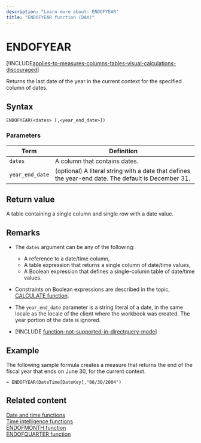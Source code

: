```yaml
---
description: "Learn more about: ENDOFYEAR"
title: "ENDOFYEAR function (DAX)"
---
```

# ENDOFYEAR

[!INCLUDE[applies-to-measures-columns-tables-visual-calculations-discouraged](includes/applies-to-measures-columns-tables-visual-calculations-discouraged.md)]

Returns the last date of the year in the current context for the specified column of dates.  
  
## Syntax  
  
```dax
ENDOFYEAR(<dates> [,<year_end_date>])  
```
  
### Parameters  
  
|Term|Definition|  
|--------|--------------|  
|`dates`|A column that contains dates.|  
|`year_end_date`|(optional) A literal string with a date that defines the year-end date. The default is December 31.|  
  
## Return value

A table containing a single column and single row with a date value.  
  
## Remarks

- The `dates` argument can be any of the following:  
  - A reference to a date/time column,  
  - A table expression that returns a single column of date/time values,  
  - A Boolean expression that defines a single-column table of date/time values.  
  
- Constraints on Boolean expressions are described in the topic, [CALCULATE function](calculate-function-dax.md).  
  
- The `year_end_date` parameter is a string literal of a date, in the same locale as the locale of the client where the workbook was created. The year portion of the date is ignored.  
  
- [!INCLUDE [function-not-supported-in-directquery-mode](includes/function-not-supported-in-directquery-mode.md)]
  
## Example

The following sample formula creates a measure that returns the end of the fiscal year that ends on June 30, for the current context.  

```dax
= ENDOFYEAR(DateTime[DateKey],"06/30/2004")  
```
  
## Related content

[Date and time functions](date-and-time-functions-dax.md)  
[Time intelligence functions](time-intelligence-functions-dax.md)  
[ENDOFMONTH function](endofmonth-function-dax.md)  
[ENDOFQUARTER function](endofquarter-function-dax.md)  
